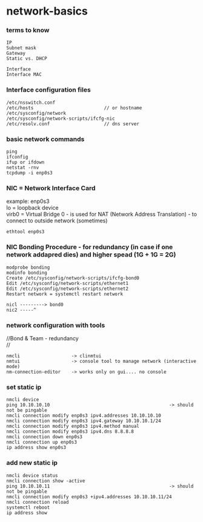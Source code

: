 # network-basics

### terms to know
```
IP
Subnet mask
Gateway
Static vs. DHCP

Interface
Interface MAC
```

### Interface configuration files
```
/etc/nsswitch.conf
/etc/hosts                          // or hostname
/etc/sysconfig/network
/etc/sysconfig/network-scripts/ifcfg-nic
/etc/resolv.conf                    // dns server
```

### basic network commands
```
ping
ifconfig
ifup or ifdown
netstat -rnv
tcpdump -i enp0s3
```

### NIC = Network Interface Card 
example: enp0s3 <br>
lo = loopback device <br>
virb0 = Virtual Bridge 0 - is used for NAT (Network Address Translation) - to connect to outside network (sometimes)

```
ethtool enp0s3
```

### NIC Bonding Procedure - for redundancy (in case if one network addapred dies) and higher spead (1G + 1G = 2G)
```
modprobe bonding 
modinfo bonding 
Create /etc/sysconfig/network-scripts/ifcfg-bond0 
Edit /etc/sysconfig/network-scripts/ethernet1 
Edit /etc/sysconfig/network-scripts/ethernet2 
Restart network = systemctl restart network

nicl ---------> bond0 
nic2 -----^
```

### network configuration with tools
//Bond & Team - redundancy <br>
// 
``` 
nmcli                   -> clinmtui
nmtui                   -> console tool to manage network (interactive mode)
nm-connection-editor    -> works only on gui.... no console
```

### set static ip
```
nmcli device
ping 10.10.10.10                                            -> should not be pingable
nmcli connection modify enp0s3 ipv4.addresses 10.10.10.10
nmcli connection modify enp0s3 ipv4.gateway 10.10.10.1/24
nmcli connection modify enp0s3 ipv4.method manual
nmcli connection modify enp0s3 ipv4.dns 8.8.8.8
nmcli connection down enp0s3 
nmcli connection up enp0s3 
ip address show enp0s3
```

### add new static ip
```
nmcli device status
nmcli connection show -active
ping 10.10.10.11                                            -> should not be pingable
nmcli connection modify enp0s3 +ipv4.addresses 10.10.10.11/24
nmcli connection reload 
systemctl reboot
ip address show 
```

